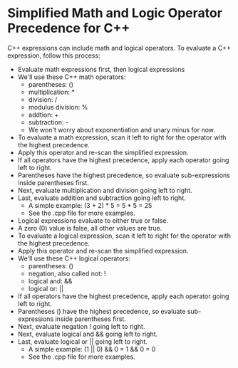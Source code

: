 # Simplified Math and Logic Operator Precedence for C++
C++ expressions can include math and logical operators. To evaluate a C++ expression, follow this process:
- Evaluate math expressions first, then logical expressions
- We'll use these C++ math operators:
  - parentheses: ()
  - multiplication: *
  - division: /
  - modulus division: %
  - addtion: +
  - subtraction: -
  - We won't worry about exponentiation and unary minus for now.
- To evaluate a math expression, scan it left to right for the operator with the highest precedence.
- Apply this operator and re-scan the simplified expression.
- If all operators have the highest precedence, apply each operator going left to right.
- Parentheses have the highest precedence, so evaluate sub-expressions inside parentheses first.
- Next, evaluate multiplication and division going left to right.
- Last, evaluate addition and subtraction going left to right.
  - A simple example: (3 + 2) * 5 = 5 * 5 =  25
  - See the .cpp file for more examples.
- Logical expressions evaluate to either true or false.
- A zero (0) value is false, all other values are true.
- To evaluate a logical expression, scan it left to right for the operator with the highest precedence.
- Apply this operator and re-scan the simplified expression.
- We'll use these C++ logical operators:
  - parentheses: ()
  - negation, also called not: !
  - logical and: &&
  - logical or: ||
- If all operators have the highest precedence, apply each operator going left to right.
- Parentheses () have the highest precedence, so evaluate sub-expressions inside parentheses first.
- Next, evaluate negation ! going left to right.
- Next, evaluate logical and && going left to right.
- Last, evaluate logical or || going left to right.
  - A simple example: (1 || 0) && 0 = 1 && 0 = 0 
  - See the .cpp file for more examples.
